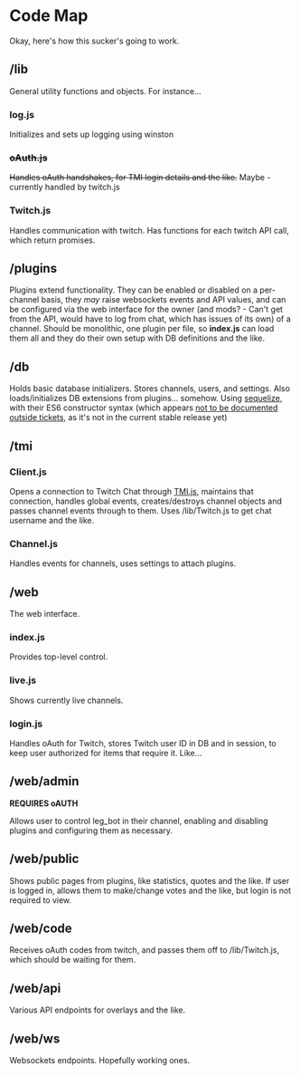 # Code Map #

Okay, here's how this sucker's going to work.

## /lib ##

General utility functions and objects. For instance...

### log.js ###

Initializes and sets up logging using winston

### ~~oAuth.js~~ ###

~~Handles oAuth handshakes, for TMI login details and the like.~~ Maybe - currently handled by twitch.js

### Twitch.js ###

Handles communication with twitch. Has functions for each twitch API call, which return promises.

## /plugins ##

Plugins extend functionality. They can be enabled or disabled on a per-channel basis, they _may_ raise websockets events and API values, and can be configured via the web interface for the owner (and mods? - Can't get from the API, would have to log from chat, which has issues of its own) of a channel. Should be monolithic, one plugin per file, so **index.js** can load them all and they do their own setup with DB definitions and the like.

## /db ##

Holds basic database initializers. Stores channels, users, and settings. Also loads/initializes DB extensions from plugins... somehow. Using [sequelize](http://docs.sequelizejs.com/en/latest/), with their ES6 constructor syntax (which appears [not to be documented outside tickets](https://github.com/sequelize/sequelize/issues/6524), as it's not in the current stable release yet)

## /tmi ##

### Client.js ###

Opens a connection to Twitch Chat through [TMI.js](https://docs.tmijs.org/), maintains that connection, handles global events, creates/destroys channel objects and passes channel events through to them. Uses /lib/Twitch.js to get chat username and the like.

### Channel.js ###

Handles events for channels, uses settings to attach plugins.

## /web ##

The web interface.

### index.js ###

Provides top-level control.

### live.js ###

Shows currently live channels.

### login.js ###

Handles oAuth for Twitch, stores Twitch user ID in DB and in session, to keep user authorized for items that require it. Like...

## /web/admin ##
**REQUIRES oAUTH**

Allows user to control leg_bot in their channel, enabling and disabling plugins and configuring them as necessary.

## /web/public ##

Shows public pages from plugins, like statistics, quotes and the like. If user is logged in, allows them to make/change votes and the like, but login is not required to view.

## /web/code ##

Receives oAuth codes from twitch, and passes them off to /lib/Twitch.js, which should be waiting for them.

## /web/api ##

Various API endpoints for overlays and the like.

## /web/ws ##

Websockets endpoints. Hopefully working ones.